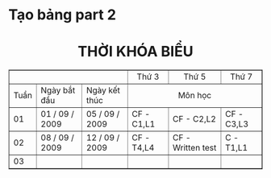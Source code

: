# Tạo bảng part 2
<!DOCTYPE html>
<html lang="en">
<head>
    <meta charset="UTF-8">
    <title>Title</title>

<body>
<h1 style="text-align:center">THỜI KHÓA BIỂU</h1>
<table border="1"; >
    <tr style="text-align: center;">
<td colspan="3"></td>
        <td>Thứ 3</td>
        <td>Thứ 5</td>
        <td>Thứ 7</td>
    </tr>
    <tr>
        <td>Tuần</td>
        <td>Ngày bắt đầu</td>
        <td>Ngày kết thúc</td>
        <td colspan="3" ; style="text-align: center" >Môn học </td>
    </tr>
    <tr>
        <td>01</td>
        <td>01 / 09 / 2009</td>
        <td>05 / 09 / 2009</td>
        <td>CF - C1,L1</td>
        <td>CF - C2,L2</td>
        <td>CF - C3,L3</td>
    </tr>
    <tr>
        <td>02</td>
        <td>08 / 09 / 2009</td>
        <td>12 / 09 / 2009</td>
        <td>CF - T4,L4</td>
        <td>CF - Written test</td>
        <td>C - T1,L1</td>
    </tr>
    <tr>
        <td>03</td>
        <td></td>
        <td></td>
        <td></td>
        <td></td>
        <td></td>
    </tr>
</table>
</body>
